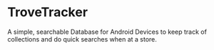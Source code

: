 # TroveTracker
A simple, searchable Database for Android Devices to keep track of collections and do quick searches when at a store.
